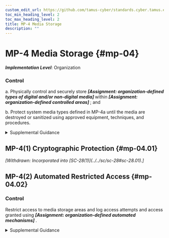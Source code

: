 ```yaml
---
custom_edit_url: https://github.com/tamus-cyber/standards.cyber.tamus.edu/tree/main/static/content/tamus.edu/TAMUS_profile.xml
toc_min_heading_level: 2
toc_max_heading_level: 2
title: MP-4 Media Storage
description: ""
---
```


# MP-4 Media Storage {#mp-04}

_**Implementation Level**_: Organization

### Control

a. Physically control and securely store <strong>                     <em>[Assignment: organization-defined types of digital and/or non-digital media]</em>                  </strong> within <strong>                     <em>[Assignment: organization-defined controlled areas]</em>                  </strong> ; and

b. Protect system media types defined in MP-4a until the media are destroyed or sanitized using approved equipment, techniques, and procedures.

<details>
  <summary>Supplemental Guidance</summary>

System media includes digital and non-digital media. Digital media includes flash drives, diskettes, magnetic tapes, external or removable hard disk drives (e.g., solid state, magnetic), compact discs, and digital versatile discs. Non-digital media includes paper and microfilm. Physically controlling stored media includes conducting inventories, ensuring procedures are in place to allow individuals to check out and return media to the library, and maintaining accountability for stored media. Secure storage includes a locked drawer, desk, or cabinet or a controlled media library. The type of media storage is commensurate with the security category or classification of the information on the media. Controlled areas are spaces that provide physical and procedural controls to meet the requirements established for protecting information and systems. Fewer controls may be needed for media that contains information determined to be in the public domain, publicly releasable, or have limited adverse impacts on organizations, operations, or individuals if accessed by other than authorized personnel. In these situations, physical access controls provide adequate protection.

</details>

## MP-4(1) Cryptographic Protection {#mp-04.01}

<prop xmlns="http://csrc.nist.gov/ns/oscal/1.0" name="status" value="withdrawn">
               <em>[Withdrawn: Incorporated into [SC-28(1)](../../sc/sc-28#sc-28.01).]</em>
            </prop>
            

## MP-4(2) Automated Restricted Access {#mp-04.02}

### Control

Restrict access to media storage areas and log access attempts and access granted using <strong>                     <em>[Assignment: organization-defined automated mechanisms]</em>                  </strong>.

<details>
  <summary>Supplemental Guidance</summary>

Automated mechanisms include keypads, biometric readers, or card readers on the external entries to media storage areas.

</details>


